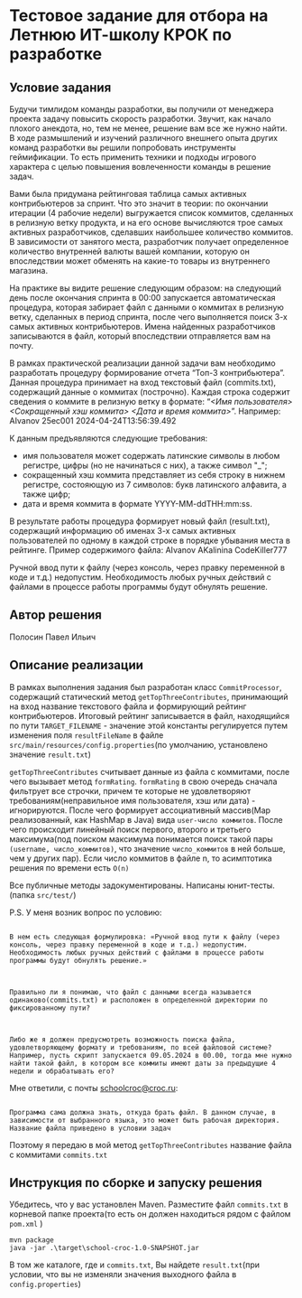# Тестовое задание для отбора на Летнюю ИТ-школу КРОК по разработке

## Условие задания
Будучи тимлидом команды разработки, вы получили от менеджера проекта задачу повысить скорость разработки. Звучит, как начало плохого анекдота, но, тем не менее, решение вам все же нужно найти. В ходе размышлений и изучений различного внешнего опыта других команд разработки вы решили попробовать инструменты геймификации. То есть применить техники и подходы игрового характера с целью повышения вовлеченности команды в решение задач.

Вами была придумана рейтинговая таблица самых активных контрибьютеров за спринт. Что это значит в теории: по окончании итерации (4 рабочие недели) выгружается список коммитов, сделанных в релизную ветку продукта, и на его основе вычисляются трое самых активных разработчиков, сделавших наибольшее количество коммитов. В зависимости от занятого места, разработчик получает определенное количество внутренней валюты вашей компании, которую он впоследствии может обменять на какие-то товары из внутреннего магазина.

На практике вы видите решение следующим образом: на следующий день после окончания спринта в 00:00 запускается автоматическая процедура, которая забирает файл с данными о коммитах в релизную ветку, сделанных в период спринта, после чего выполняется поиск 3-х самых активных контрибьютеров. Имена найденных разработчиков записываются в файл, который впоследствии отправляется вам на почту.

В рамках практической реализации данной задачи вам необходимо разработать процедуру формирование отчета “Топ-3 контрибьютера”. Данная процедура принимает на вход текстовый файл (commits.txt), содержащий данные о коммитах (построчно). Каждая строка содержит сведения о коммите в релизную ветку в формате: “_<Имя пользователя> <Сокращенный хэш коммита> <Дата и время коммита>_”.
Например: AIvanov 25ec001 2024-04-24T13:56:39.492

К данным предъявляются следующие требования:
- имя пользователя может содержать латинские символы в любом регистре, цифры (но не начинаться с них), а также символ "_";
- сокращенный хэш коммита представляет из себя строку в нижнем регистре, состояющую из 7 символов: букв латинского алфавита, а также цифр;
- дата и время коммита в формате YYYY-MM-ddTHH:mm:ss.

В результате работы процедура формирует новый файл (result.txt), содержащий информацию об именах 3-х самых активных пользователей по одному в каждой строке в порядке убывания места в рейтинге. Пример содержимого файла:
AIvanov
AKalinina
CodeKiller777

Ручной ввод пути к файлу (через консоль, через правку переменной в коде и т.д.) недопустим. Необходимость любых ручных действий с файлами в процессе работы программы будут обнулять решение.
## Автор решения

Полосин Павел Ильич

## Описание реализации

В рамках выполнения задания был разработан класс `CommitProcessor`, содержащий статический метод `getTopThreeContributes`, принимающий на вход название текстового файла и формирующий рейтинг контрибьютеров. Итоговый рейтинг записывается в файл, находящийся по пути `TARGET_FILENAME` - значение этой константы регулируется путем изменения поля `resultFileName` в файле `src/main/resources/config.properties`(по умолчанию, установлено значение `result.txt`)

`getTopThreeContributes` считывает данные из файла с коммитами, после чего вызывает метод `formRating`. `formRating` в свою очередь сначала фильтрует все строчки, причем те которые не удовлетворяют требованиям(неправильное имя пользователя, хэш или дата) - игнорируются. После чего формирует ассоциативный массив(Map реализованный, как HashMap в Java) вида `user-число коммитов`. После чего происходит линейный поиск первого, второго и третьего максимума(под поиском максимума понимается поиск такой пары `(username, число_коммитов)`, что значение `число_коммитов` в ней больше, чем у других пар).  Если число коммитов в файле n, то асимптотика решения по времени есть `O(n)` 

Все публичные методы задокументированы. Написаны юнит-тесты. (папка `src/test/`)

P.S. У меня возник вопрос по условию:

```

В нем есть следующая формулировка: «Ручной ввод пути к файлу (через консоль, через правку переменной в коде и т.д.) недопустим. Необходимость любых ручных действий с файлами в процессе работы программы будут обнулять решение.»

  

Правильно ли я понимаю, что файл с данными всегда называется одинаково(commits.txt) и расположен в определенной директории по фиксированному пути?

  

Либо же я должен предусмотреть возможность поиска файла, удовлетворяющему формату и требованиям, по всей файловой системе? Например, пусть скрипт запускается 09.05.2024 в 00.00, тогда мне нужно найти такой файл, в котором все коммиты имеют даты за предыдущие 4 недели и обрабатывать его?

```

Мне ответили, с почты schoolcroc@croc.ru:

```

Программа сама должна знать, откуда брать файл. В данном случае, в зависимости от выбранного языка, это может быть рабочая директория. Название файла приведено в условии задач

```

Поэтому я передаю в мой метод `getTopThreeContributes` название файла с коммитами `commits.txt`

## Инструкция по сборке и запуску решения

Убедитесь, что у вас установлен Maven. Разместите файл `commits.txt` в корневой папке проекта(то есть он должен находиться рядом с файлом `pom.xml` )  

```
mvn package
java -jar .\target\school-croc-1.0-SNAPSHOT.jar
```
В том же каталоге, где и `commits.txt`, Вы найдете `result.txt`(при условии, что вы не изменяли значения выходного файла в `config.properties`)

